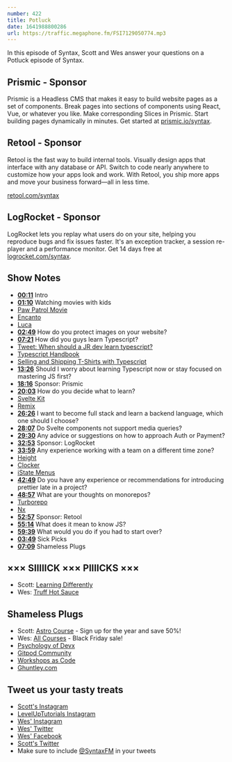 ```yaml
---
number: 422
title: Potluck
date: 1641988800286
url: https://traffic.megaphone.fm/FSI7129050774.mp3
---
```


In this episode of Syntax, Scott and Wes answer your questions on a Potluck episode of Syntax.

## Prismic - Sponsor

Prismic is a Headless CMS that makes it easy to build website pages as a set of components. Break pages into sections of components using React, Vue, or whatever you like. Make corresponding Slices in Prismic. Start building pages dynamically in minutes. Get started at [prismic.io/syntax](https://prismic.io/syntax).

## Retool - Sponsor

Retool is the fast way to build internal tools. Visually design apps that interface with any database or API. Switch to code nearly anywhere to customize how your apps look and work. With Retool, you ship more apps and move your business forward—all in less time.

[retool.com/syntax](https://retool.com/syntax)

## LogRocket - Sponsor

LogRocket lets you replay what users do on your site, helping you reproduce bugs and fix issues faster. It's an exception tracker, a session re-player and a performance monitor. Get 14 days free at [logrocket.com/syntax](https://logrocket.com/syntax).

## Show Notes

* **[00:11](#t=00:11)** Intro
* **[01:10](#t=01:10)** Watching movies with kids
* [Paw Patrol Movie](https://www.rottentomatoes.com/m/paw_patrol_the_movie)
* [Encanto](https://movies.disney.com/encanto)
* [Luca](https://movies.disney.com/luca)
* **[02:49](#t=02:49)** How do you protect images on your website?
* **[07:21](#t=07:21)** How did you guys learn Typescript?
* [Tweet: When should a JR dev learn typescript?](https://twitter.com/wesbos/status/1478054387406802953)
* [Typescript Handbook](https://www.typescriptlang.org/docs/handbook/)
* [Selling and Shipping T-Shirts with Typescript](https://syntax.fm/show/346/selling-and-shipping-t-shirts-with-typescript)
* **[13:26](#t=13:26)** Should I worry about learning Typescript now or stay focused on mastering JS first?
* **[18:16](#t=18:16)** Sponsor: Prismic
* **[20:03](#t=20:03)** How do you decide what to learn?
* [Svelte Kit](https://kit.svelte.dev)
* [Remix](https://remix.run)
* **[26:26](#t=26:26)** I want to become full stack and learn a backend language, which one should I choose?
* **[28:07](#t=28:07)** Do Svelte components not support media queries?
* **[29:30](#t=29:30)** Any advice or suggestions on how to approach Auth or Payment?
* **[32:53](#t=32:53)** Sponsor: LogRocket
* **[33:59](#t=33:59)** Any experience working with a team on a different time zone?
* [Height](https://height.app)
* [Clocker](https://apps.apple.com/us/app/clocker/id1056643111?mt=12)
* [iState Menus](https://bjango.com/mac/istatmenus/)
* **[42:49](#t=42:49)** Do you have any experience or recommendations for introducing prettier late in a project?
* **[48:57](#t=48:57)** What are your thoughts on monorepos?
* [Turborepo](https://turborepo.org)
* [Nx](https://nx.dev)
* **[52:57](#t=52:57)** Sponsor: Retool
* **[55:14](#t=55:14)** What does it mean to know JS?
* **[59:39](#t=59:39)** What would you do if you had to start over?
* **[03:49](#t=03:49)** Sick Picks
* **[07:09](#t=07:09)** Shameless Plugs

## ××× SIIIIICK ××× PIIIICKS ×××

* Scott: [Learning Differently](https://www.instagram.com/learning.differently/)
* Wes: [Truff Hot Sauce](https://amzn.to/3qHzbmx)

## Shameless Plugs

* Scott: [Astro Course](https://www.leveluptutorials.com/pro) - Sign up for the year and save 50%!
* Wes: [All Courses](https://wesbos.com/courses/) - Black Friday sale!
* [Psychology of Devx](https://www.gitpod.io/blog/psychology-of-devx)
* [Gitpod Community](https://www.gitpod.io/community)
* [Workshops as Code](https://www.gitpod.io/blog/workshops-as-code)
* [Ghuntley.com](https://ghuntley.com)

## Tweet us your tasty treats

* [Scott's Instagram](https://www.instagram.com/stolinski/)
* [LevelUpTutorials Instagram](https://www.instagram.com/LevelUpTutorials/)
* [Wes' Instagram](https://www.instagram.com/wesbos/)
* [Wes' Twitter](https://twitter.com/wesbos)
* [Wes' Facebook](https://www.facebook.com/wesbos.developer)
* [Scott's Twitter](https://twitter.com/stolinski)
* Make sure to include [@SyntaxFM](https://twitter.com/SyntaxFM) in your tweets
